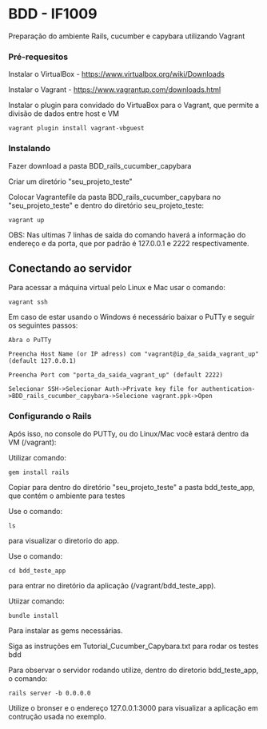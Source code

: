 # BDD - IF1009

Preparação do ambiente Rails, cucumber e capybara utilizando Vagrant

### Pré-requesitos

Instalar o VirtualBox - https://www.virtualbox.org/wiki/Downloads

Instalar o Vagrant - https://www.vagrantup.com/downloads.html

Instalar o plugin para convidado do VirtuaBox para o Vagrant, que permite a divisão de dados entre host e VM

```
vagrant plugin install vagrant-vbguest
```

### Instalando

Fazer download a pasta BDD_rails_cucumber_capybara

Criar um diretório "seu_projeto_teste"

Colocar Vagrantefile da pasta BDD_rails_cucumber_capybara no "seu_projeto_teste" e dentro do diretório seu_projeto_teste:
	
```
vagrant up
```
OBS: Nas ultimas 7 linhas de saída do comando haverá a informação do endereço e da porta, que por padrão é 127.0.0.1 e 2222 respectivamente. 

## Conectando ao servidor

Para acessar a máquina virtual pelo Linux e Mac usar o comando:
```
vagrant ssh
```
Em caso de estar usando o Windows é necessário baixar o PuTTy e seguir os seguintes passos:
```
Abra o PuTTy

Preencha Host Name (or IP adress) com "vagrant@ip_da_saida_vagrant_up" (default 127.0.0.1)

Preencha Port com "porta_da_saida_vagrant_up" (default 2222)

Selecionar SSH->Selecionar Auth->Private key file for authentication->BDD_rails_cucumber_capybara->Selecione vagrant.ppk->Open  
```

### Configurando o Rails

Após isso, no console do PUTTy, ou do Linux/Mac você estará dentro da VM (/vagrant):

Utilizar comando:
```
gem install rails
```

Copiar para dentro do diretório "seu_projeto_teste" a pasta bdd_teste_app, que contém o ambiente para testes

Use o comando:
```
ls 
```
para visualizar o diretorio do app.

Use o comando:
```
cd bdd_teste_app 
```
para entrar no diretório da aplicação (/vagrant/bdd_teste_app).

Utiizar comando:
```
bundle install
```
Para instalar as gems necessárias.

Siga as instruções em Tutorial_Cucumber_Capybara.txt para rodar os testes bdd

Para observar o servidor rodando utilize, dentro do diretorio bdd_teste_app, o comando:
```
rails server -b 0.0.0.0 
```
Utilize o bronser e o endereço 127.0.0.1:3000 para visualizar a aplicação em contrução usada no exemplo.


